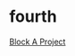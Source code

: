 # fourth

[Block A Project](https://drive.google.com/file/d/1NLtTAXQ5vWWXV8sVZB6Tj3vG3wLlIWSQ/view?usp=sharing)
